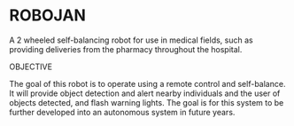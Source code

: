 # ROBOJAN
 A 2 wheeled self-balancing robot for use in medical fields, such as providing deliveries from the pharmacy throughout the hospital.

OBJECTIVE

The goal of this robot is to operate using a remote control and self-balance. It will provide object detection and alert nearby individuals and the user of objects detected, and flash warning lights. The goal is for this system to be further developed into an autonomous system in future years.
